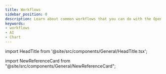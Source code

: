 ```yaml
---
title: Workflows
sidebar_position: 0
description: Learn about common workflows that you can do with the OpenBB Terminal Pro.
keywords:
- workflows
- AI
- Chart
---
```


import HeadTitle from '@site/src/components/General/HeadTitle.tsx';

<HeadTitle title="Workflows | OpenBB Terminal Pro Docs" />

import NewReferenceCard from "@site/src/components/General/NewReferenceCard";

<ul className="grid grid-cols-1 gap-4 -ml-6">

<NewReferenceCard
    title="Simple Research"
    description="This workflow involves researching a group of sector companies. You will create a new dashboard from the analyst template, add a new ticker to the Watchlist and then change the selection to the newly added ticker."
    url="/pro/workflows/research"
/>

<NewReferenceCard
    title="Create a custom report"
    description="In this guide, learn how to create a custom report using OpenBB Terminal Pro, including creating a new dashboard, adding widgets, creating a group, and exporting to PDF."
    url="/pro/workflows/report"
/>

<NewReferenceCard
    title="Leverage AI"
    description="This workflow is about leveraging AI to enhance your workflow. You will chat with a News article and ask it to summarize the main points, use OpenBB copilot to change the theme from light to dark or vice versa, and chat with the Earning Transcript to compare a company’s performance with the last quarter."
    url="/pro/workflows/ai"
/>

<NewReferenceCard
    title="Charts from raw data"
    description="In this guide, learn how to build your own charts from raw data using OpenBB Terminal Pro. You will create a chart to visualize the EBITDA ratio trends over the past 5 years using the Income Statement widget, update the Chart title, and download the Chart to PNG."
    url="/pro/workflows/data-to-charts"
/>

<NewReferenceCard
    title="Overlay time series"
    description="This workflow involves overlaying time series from multiple asset classes. You will plot the price performance of the S&P 500 together with your favorite stock, overlay the Financials (Revenue / EBITDA / Net Income) of your favorite stock with its price, and overlay the GDP growth rate with the Unemployment rate of the US."
    url="/pro/workflows/overlay"
/>

<NewReferenceCard
    title="Bring your own data"
    description="This guide provides detailed instructions on how to import your own data into Terminal Pro using various methods. This allows for greater flexibility and customization in data analysis."
    url="/pro/workflows/bring-data"
/>

</ul>
